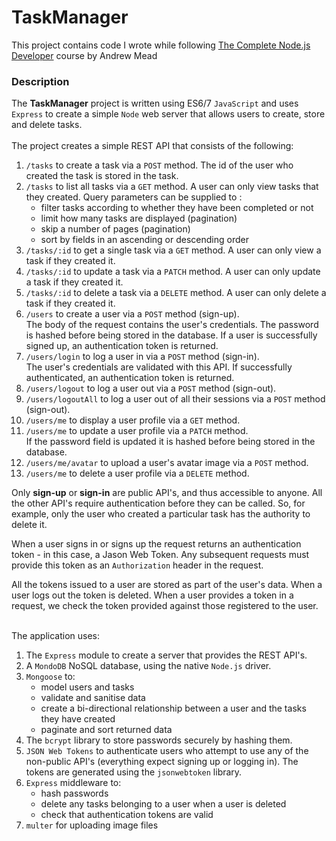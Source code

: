 # TaskManager
This project contains code I wrote while following [The Complete Node.js Developer](https://www.udemy.com/the-complete-nodejs-developer-course-2) course by Andrew Mead

### Description
The __TaskManager__ project is written using ES6/7 `JavaScript` and uses `Express` to create a simple `Node` web server that allows users to create, store and delete tasks.
<br><br>The project creates a simple REST API that consists of the following:
1. `/tasks` to create a task via a `POST` method. The id of the user who created the task is stored in the task.
2. `/tasks` to list all tasks via a `GET` method. A user can only view tasks that they created.
Query parameters can be supplied to :
   - filter tasks according to whether they have been completed or not
   - limit how many tasks are displayed (pagination)
   - skip a number of pages (pagination)
   - sort by fields in an ascending or descending order
3. `/tasks/:id` to get a single task via a `GET` method. A user can only view a task if they created it.
4. `/tasks/:id` to update a task via a `PATCH` method. A user can only update a task if they created it.
5. `/tasks/:id` to delete a task via a `DELETE` method. A user can only delete a task if they created it.
6. `/users` to create a user via a `POST` method (sign-up).\
The body of the request contains the user's credentials. 
The password is hashed before being stored in the database.
If a user is successfully signed up, an authentication token is returned.
7. `/users/login` to log a user in via a `POST` method (sign-in).\
The user's credentials are validated with this API. 
If successfully authenticated, an authentication token is returned.
8. `/users/logout` to log a user out via a `POST` method (sign-out).
9. `/users/logoutAll` to log a user out of all their sessions via a `POST` method (sign-out).
10. `/users/me` to display a user profile via a `GET` method.
11. `/users/me` to update a user profile via a `PATCH` method.\
If the password field is updated it is hashed before being stored in the database.
12. `/users/me/avatar` to upload a user's avatar image via a `POST` method.
13. `/users/me` to delete a user profile via a `DELETE` method.

Only **sign-up** or **sign-in** are public API's, and thus accessible to anyone.
All the other API's require authentication before they can be called. So, for example, only the user who created a particular task has the authority to delete it.

When a user signs in or signs up the request returns an authentication token - in this case, a Jason Web Token. 
Any subsequent requests must provide this token as an `Authorization` header in the request.

All the tokens issued to a user are stored as part of the user's data.
When a user logs out the token is deleted.
When a user provides a token in a request, we check the token provided against those registered to the user.

<br>The application uses:
1. The `Express` module to create a server that provides the REST API's.
2. A `MondoDB` NoSQL database, using the native `Node.js` driver.
3. `Mongoose` to:
   - model users and tasks
   - validate and sanitise data
   - create a bi-directional relationship between a user and the tasks they have created
   - paginate and sort returned data
3. The `bcrypt` library to store passwords securely by hashing them. 
4. `JSON Web Tokens` to authenticate users who attempt to use any of the non-public API's 
(everything expect signing up or logging in). The tokens are generated using the `jsonwebtoken` library.
5. `Express` middleware to:
   - hash passwords
   - delete any tasks belonging to a user when a user is deleted
   - check that authentication tokens are valid
6. `multer` for uploading image files
